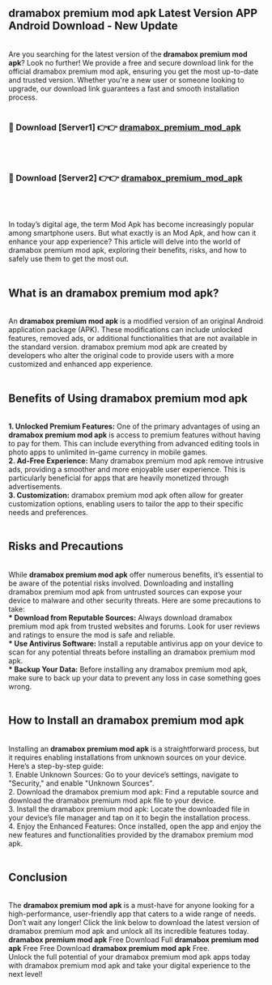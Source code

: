## dramabox premium mod apk Latest Version APP Android Download - New Update
<br>
Are you searching for the latest version of the <strong>dramabox premium mod apk</strong>? Look no further! We provide a free and secure download link for the official dramabox premium mod apk, ensuring you get the most up-to-date and trusted version. Whether you're a new user or someone looking to upgrade, our download link guarantees a fast and smooth installation process.
<br>
<br>
<h3>🔴 Download [Server1] 👉👉 <a href="https://modyolo.store/dramabox+premium+mod+apk">dramabox_premium_mod_apk</a></h3><br>
<br>
<h3>🔴 Download [Server2] 👉👉 <a href="https://modyolo.store/dramabox+premium+mod+apk">dramabox_premium_mod_apk</a></h3><br>
<br>
<br>
In today’s digital age, the term Mod Apk has become increasingly popular among smartphone users. But what exactly is an Mod Apk, and how can it enhance your app experience? This article will delve into the world of dramabox premium mod apk, exploring their benefits, risks, and how to safely use them to get the most out.
<br>
<br>
<h2>What is an dramabox premium mod apk?</h2>
<br>
An <strong>dramabox premium mod apk</strong> is a modified version of an original Android application package (APK). These modifications can include unlocked features, removed ads, or additional functionalities that are not available in the standard version. dramabox premium mod apk are created by developers who alter the original code to provide users with a more customized and enhanced app experience.
<br>
<br>
<h2>Benefits of Using dramabox premium mod apk</h2>
<br>
<strong> 1. Unlocked Premium Features:</strong> One of the primary advantages of using an <strong>dramabox premium mod apk</strong> is access to premium features without having to pay for them. This can include everything from advanced editing tools in photo apps to unlimited in-game currency in mobile games.
<br>
<strong> 2. Ad-Free Experience:</strong> Many dramabox premium mod apk remove intrusive ads, providing a smoother and more enjoyable user experience. This is particularly beneficial for apps that are heavily monetized through advertisements.
<br>
<strong> 3. Customization:</strong> dramabox premium mod apk often allow for greater customization options, enabling users to tailor the app to their specific needs and preferences.
<br>
<br>
<h2>Risks and Precautions</h2>
<br>
While <strong>dramabox premium mod apk</strong> offer numerous benefits, it’s essential to be aware of the potential risks involved. Downloading and installing dramabox premium mod apk from untrusted sources can expose your device to malware and other security threats. Here are some precautions to take:
<br>
<strong> * Download from Reputable Sources:</strong> Always download dramabox premium mod apk from trusted websites and forums. Look for user reviews and ratings to ensure the mod is safe and reliable.
<br>
<strong> * Use Antivirus Software:</strong> Install a reputable antivirus app on your device to scan for any potential threats before installing an dramabox premium mod apk.
<br>
<strong> * Backup Your Data:</strong> Before installing any dramabox premium mod apk, make sure to back up your data to prevent any loss in case something goes wrong.
<br>
<br>
<h2>How to Install an dramabox premium mod apk</h2>
<br>
Installing an <strong>dramabox premium mod apk</strong> is a straightforward process, but it requires enabling installations from unknown sources on your device. Here’s a step-by-step guide:
<br>
 1. Enable Unknown Sources: Go to your device’s settings, navigate to "Security," and enable "Unknown Sources".
<br>
 2. Download the dramabox premium mod apk: Find a reputable source and download the dramabox premium mod apk file to your device.
<br>
 3. Install the dramabox premium mod apk: Locate the downloaded file in your device’s file manager and tap on it to begin the installation process.
<br>
 4. Enjoy the Enhanced Features: Once installed, open the app and enjoy the new features and functionalities provided by the dramabox premium mod apk.
<br>
<br>
<h2><strong>Conclusion</strong></h2>
<br>
The <strong>dramabox premium mod apk</strong> is a must-have for anyone looking for a high-performance, user-friendly app that caters to a wide range of needs. Don’t wait any longer! Click the link below to download the latest version of dramabox premium mod apk and unlock all its incredible features today.
<br>
<strong>dramabox premium mod apk</strong> Free Download Full <strong>dramabox premium mod apk</strong> Free Free Download <strong>dramabox premium mod apk</strong> Free.
<br>
Unlock the full potential of your dramabox premium mod apk apps today with dramabox premium mod apk and take your digital experience to the next level!